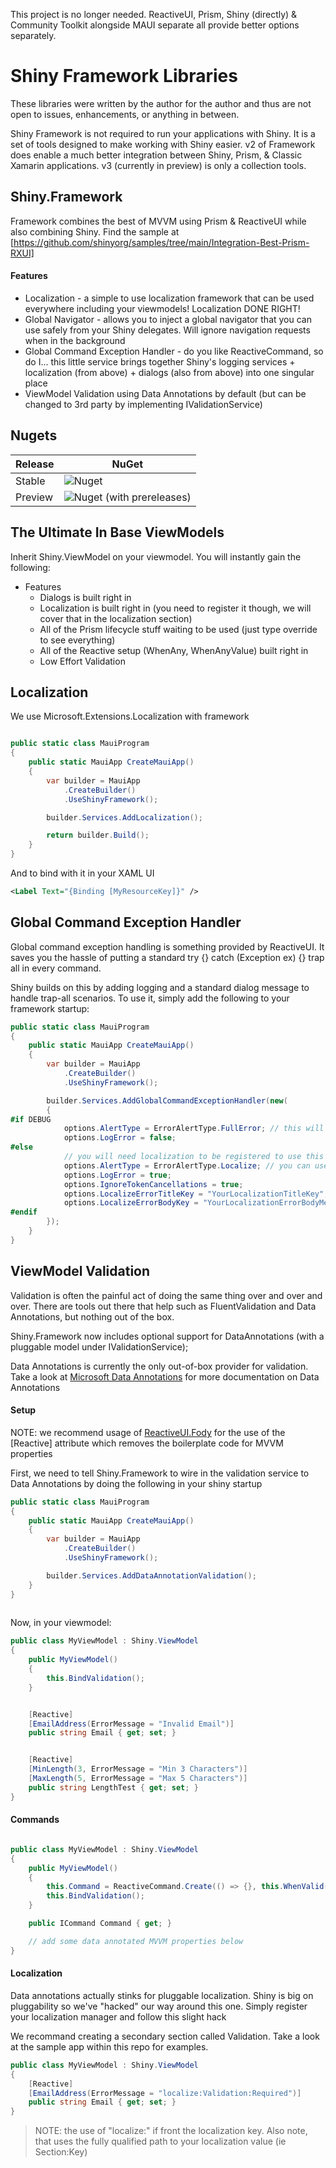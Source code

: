 This project is no longer needed.  ReactiveUI, Prism, Shiny (directly) & Community Toolkit alongside MAUI separate all provide better options separately.   

# Shiny Framework Libraries

These libraries were written by the author for the author and thus are not open to issues, enhancements, or anything in between.

Shiny Framework is not required to run your applications with Shiny.  It is a set of tools designed to make working with Shiny easier.  v2 of Framework does enable a much better integration between Shiny, Prism, & Classic Xamarin applications.  v3 (currently in preview) is only a collection tools.

## Shiny.Framework
Framework combines the best of MVVM using Prism & ReactiveUI while also combining Shiny.  Find the sample at [https://github.com/shinyorg/samples/tree/main/Integration-Best-Prism-RXUI]


#### Features
* Localization - a simple to use localization framework that can be used everywhere including your viewmodels!  Localization DONE RIGHT!
* Global Navigator - allows you to inject a global navigator that you can use safely from your Shiny delegates.  Will ignore navigation requests when in the background
* Global Command Exception Handler - do you like ReactiveCommand, so do I... this little service brings together Shiny's logging services + localization (from above) + dialogs (also from above) into one singular place
* ViewModel Validation using Data Annotations by default (but can be changed to 3rd party by implementing IValidationService)

## Nugets

|Release|NuGet|
|-------|-----|
|Stable|![Nuget](https://img.shields.io/nuget/v/shiny.framework?style=for-the-badge)|
|Preview|![Nuget (with prereleases)](https://img.shields.io/nuget/vpre/shiny.framework?style=for-the-badge)|


## The Ultimate In Base ViewModels

Inherit Shiny.ViewModel on your viewmodel.  You will instantly gain the following:

* Features
    * Dialogs is built right in
    * Localization is built right in (you need to register it though, we will cover that in the localization section)
    * All of the Prism lifecycle stuff waiting to be used (just type override to see everything)
    * All of the Reactive setup (WhenAny, WhenAnyValue) built right in
    * Low Effort Validation

## Localization

We use Microsoft.Extensions.Localization with framework

```csharp

public static class MauiProgram
{
	public static MauiApp CreateMauiApp()
	{
		var builder = MauiApp
			.CreateBuilder()
            .UseShinyFramework();

        builder.Services.AddLocalization();

		return builder.Build();
	}
}
```

And to bind with it in your XAML UI

```xml
<Label Text="{Binding [MyResourceKey]}" />
```

## Global Command Exception Handler

Global command exception handling is something provided by ReactiveUI.  It saves you the hassle of putting a standard try {} catch (Exception ex) {} trap all in every command.

Shiny builds on this by adding logging and a standard dialog message to handle trap-all scenarios.  To use it, simply add the following to your framework startup:

```csharp
public static class MauiProgram
{
	public static MauiApp CreateMauiApp()
	{
		var builder = MauiApp
			.CreateBuilder()
            .UseShinyFramework();

        builder.Services.AddGlobalCommandExceptionHandler(new(
        {
#if DEBUG
            options.AlertType = ErrorAlertType.FullError; // this will show the full error in a dialog during debug
            options.LogError = false;
#else
            // you will need localization to be registered to use this
            options.AlertType = ErrorAlertType.Localize; // you can use NoLocalize which will send a standard english message instead
            options.LogError = true;
            options.IgnoreTokenCancellations = true;
            options.LocalizeErrorTitleKey = "YourLocalizationTitleKey";
            options.LocalizeErrorBodyKey = "YourLocalizationErrorBodyMessageKey";
#endif
        });
    }
}
```


## ViewModel Validation

Validation is often the painful act of doing the same thing over and over and over.  There are tools out there that help such as FluentValidation and Data Annotations, but nothing out of the box.

Shiny.Framework now includes optional support for DataAnnotations (with a pluggable model under IValidationService); 

Data Annotations is currently the only out-of-box provider for validation.  Take a look at [Microsoft Data Annotations](https://docs.microsoft.com/en-us/dotnet/api/system.componentmodel.dataannotations?view=net-6.0) for more documentation on Data Annotations


#### Setup

NOTE: we recommend usage of [ReactiveUI.Fody](https://www.nuget.org/packages/ReactiveUI.Fody/) for the use of the [Reactive] attribute which removes the boilerplate code for MVVM properties

First, we need to tell Shiny.Framework to wire in the validation service to Data Annotations by doing the following in your shiny startup

```csharp
public static class MauiProgram
{
	public static MauiApp CreateMauiApp()
	{
		var builder = MauiApp
			.CreateBuilder()
            .UseShinyFramework();

        builder.Services.AddDataAnnotationValidation();
    }
}
    
```


Now, in your viewmodel:

```csharp
public class MyViewModel : Shiny.ViewModel
{
    public MyViewModel()
    {
        this.BindValidation(); 
    }


    [Reactive]
    [EmailAddress(ErrorMessage = "Invalid Email")]
    public string Email { get; set; }


    [Reactive]
    [MinLength(3, ErrorMessage = "Min 3 Characters")]
    [MaxLength(5, ErrorMessage = "Max 5 Characters")]
    public string LengthTest { get; set; }
}
```

####

#### Commands
```csharp

public class MyViewModel : Shiny.ViewModel
{
    public MyViewModel()
    {
        this.Command = ReactiveCommand.Create(() => {}, this.WhenValid());
        this.BindValidation();
    }

    public ICommand Command { get; }

    // add some data annotated MVVM properties below
}
```

#### Localization

Data annotations actually stinks for pluggable localization.  Shiny is big on pluggability so we've "hacked" our way around this one.  Simply register your localization manager and follow this slight hack

We recommand creating a secondary section called Validation.  Take a look at the sample app within this repo for examples.

```csharp
public class MyViewModel : Shiny.ViewModel
{
    [Reactive]
    [EmailAddress(ErrorMessage = "localize:Validation:Required")]
    public string Email { get; set; }
}
```

> NOTE: the use of "localize:" if front the localization key.  Also note, that uses the fully qualified path to your localization value (ie Section:Key)
